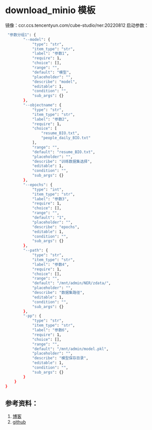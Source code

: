 # download_minio 模板
镜像：ccr.ccs.tencentyun.com/cube-studio/ner:20220812
启动参数：
```bash
 "参数分组1": {
        "--model": {
            "type": "str",
            "item_type": "str",
            "label": "参数1",
            "require": 1,
            "choice": [],
            "range": "",
            "default": "模型",
            "placeholder": "",
            "describe": "model",
            "editable": 1,
            "condition": "",
            "sub_args": {}
        },
        "--objectname": {
            "type": "str",
            "item_type": "str",
            "label": "参数2",
            "require": 1,
            "choice": [
                "resume_BIO.txt",
                "people_daily_BIO.txt"
            ],
            "range": "",
            "default": "resume_BIO.txt",
            "placeholder": "",
            "describe": "训练数据集选择",
            "editable": 1,
            "condition": "",
            "sub_args": {}
        },
        "--epochs": {
            "type": "int",
            "item_type": "str",
            "label": "参数3",
            "require": 1,
            "choice": [],
            "range": "",
            "default": "1",
            "placeholder": "",
            "describe": "epochs",
            "editable": 1,
            "condition": "",
            "sub_args": {}
        },
        "--path": {
            "type": "str",
            "item_type": "str",
            "label": "参数4",
            "require": 1,
            "choice": [],
            "range": "",
            "default": "/mnt/admin/NER/zdata/",
            "placeholder": "",
            "describe": "数据集路径",
            "editable": 1,
            "condition": "",
            "sub_args": {}
        },
        "-pp": {
            "type": "str",
            "item_type": "str",
            "label": "参数6",
            "require": 1,
            "choice": [],
            "range": "",
            "default": "/mnt/admin/model.pkl",
            "placeholder": "",
            "describe": "模型保存目录",
            "editable": 1,
            "condition": "",
            "sub_args": {}
        }
    }
}
```

## 参考资料：

1. [博客](https://blog.csdn.net/zp563987805/article/details/104562798/?utm_medium=distribute.pc_relevant.none-task-blog-2~default~baidujs_baidulandingword~default-0--blog-119957026.pc_relevant_paycolumn_v3&spm=1001.2101.3001.4242.1&utm_relevant_index=3)
2. [github](https://github.com/BeHappyForMe/chinese-sequence-ner)